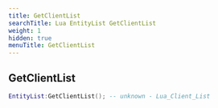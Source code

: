 ```yaml
---
title: GetClientList
searchTitle: Lua EntityList GetClientList
weight: 1
hidden: true
menuTitle: GetClientList
---
```

## GetClientList
```lua
EntityList:GetClientList(); -- unknown - Lua_Client_List
```